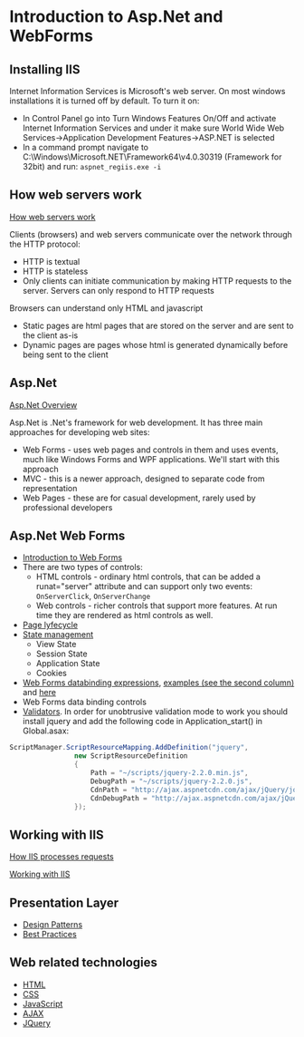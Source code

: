 
# Introduction to Asp.Net and WebForms

## Installing IIS
Internet Information Services is Microsoft's web server. On most windows installations it is turned off by default. To turn it on:
* In Control Panel go into Turn Windows Features On/Off and activate Internet Information Services and under it make sure World Wide Web Services->Application Development Features->ASP.NET is selected
* In a command prompt navigate to C:\Windows\Microsoft.NET\Framework64\v4.0.30319 (Framework for 32bit) and run: `aspnet_regiis.exe -i`

## How web servers work
[How web servers work](https://developer.mozilla.org/en-US/Learn/What_is_a_web_server)

Clients (browsers) and web servers communicate over the network through the HTTP protocol:
* HTTP is textual
* HTTP is stateless
* Only clients can initiate communication by making HTTP requests to the server. Servers can only respond to HTTP requests

Browsers can understand only HTML and javascript
* Static pages are html pages that are stored on the server and are sent to the client as-is
* Dynamic pages are pages whose html is generated dynamically before being sent to the client

## Asp.Net
[Asp.Net Overview](https://msdn.microsoft.com/en-us/library/4w3ex9c2.aspx)

Asp.Net is .Net's framework for web development. It has three main approaches for developing web sites:
* Web Forms - uses web pages and controls in them and uses events, much like Windows Forms and WPF applications. We'll start with this approach
* MVC - this is a newer approach, designed to separate code from representation
* Web Pages - these are for casual development, rarely used by professional developers

## Asp.Net Web Forms
* [Introduction to Web Forms](https://msdn.microsoft.com/en-us/library/ms973868.aspx)
* There are two types of controls:
  * HTML controls - ordinary html controls, that can be added a runat="server" attribute and can support only two events: `OnServerClick`, `OnServerChange`
  * Web controls - richer controls that support more features. At run time they are rendered as html controls as well.
* [Page lyfecycle](http://www.codeproject.com/Articles/667596/ASP-NET-Life-Cycle-Overview)
* [State management](https://msdn.microsoft.com/en-us/library/50x35554%28v=vs.80%29.aspx)
  * View State
  * Session State
  * Application State
  * Cookies
* [Web Forms databinding expressions](https://msdn.microsoft.com/en-us/library/bda9bbfx%28v=vs.71%29.aspx), [examples (see the second column)](http://haacked.com/archive/2011/01/06/razor-syntax-quick-reference.aspx/) and [here](http://weblogs.asp.net/ahmedmoosa/embedded-code-and-inline-server-tags)
* Web Forms data binding controls
* [Validators](http://www.codemag.com/article/0307101). In order for unobtrusive validation mode to work you should install jquery and add the following code in Application_start() in Global.asax:
```csharp
ScriptManager.ScriptResourceMapping.AddDefinition("jquery",
                new ScriptResourceDefinition
                {
                    Path = "~/scripts/jquery-2.2.0.min.js",
                    DebugPath = "~/scripts/jquery-2.2.0.js",
                    CdnPath = "http://ajax.aspnetcdn.com/ajax/jQuery/jquery-2.2.0.min.js",
                    CdnDebugPath = "http://ajax.aspnetcdn.com/ajax/jQuery/jquery-2.2.0.js"
                });
```

## Working with IIS
[How IIS processes requests](http://abhijitjana.net/2010/03/14/beginner%E2%80%99s-guide-how-iis-process-asp-net-request/)

[Working with IIS](https://msdn.microsoft.com/en-us/library/aa544790%28v=cs.70%29.aspx)


## Presentation Layer 

* [Design Patterns](https://msdn.microsoft.com/en-us/library/ff647343.aspx)
* [Best Practices](https://msdn.microsoft.com/en-us/library/ee658081.aspx)

## Web related technologies

* [HTML](http://www.w3schools.com/html/)
* [CSS](http://www.w3schools.com/css/)
* [JavaScript](http://www.w3schools.com/js/)
* [AJAX](http://www.w3schools.com/ajax/)
* [JQuery](http://www.w3schools.com/jquery/)
